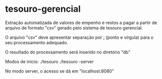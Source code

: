 # tesouro-gerencial
Extração automatizada de valores de empenho e restos a pagar a partir de arquivo de formato "csv" gerado pelo sistema de tesouro gerencial.

O arquivo "csv" deve apresentar separação por ; (ponto e vírgula) para o seu processamento adequado.

O resultado do processamento será inserido no diretório "db"

Modos de inicio:
./tesouro
./tesouro -server

No modo server, o acesso se dá em "localhost:8080"